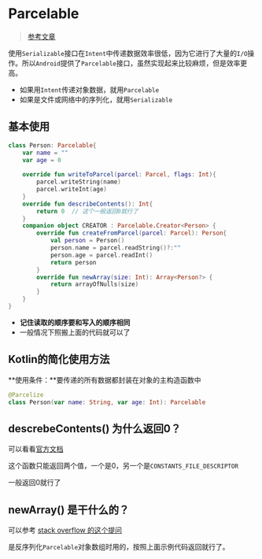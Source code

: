 # Parcelable

> [参考文章](https://www.jianshu.com/p/97503d7faaf3)

使用`Serializable`接口在`Intent`中传递数据效率很低，因为它进行了大量的`I/O`操作。所以`Android`提供了`Parcelable`接口，虽然实现起来比较麻烦，但是效率更高。

* 如果用`Intent`传递对象数据，就用`Parcelable`
* 如果是文件或网络中的序列化，就用`Serializable`

## 基本使用

```kotlin
class Person: Parcelable{
    var name = ""
    var age = 0
    
    override fun writeToParcel(parcel: Parcel, flags: Int){
        parcel.writeString(name)
        parcel.writeInt(age)
    }
    override fun describeContents(): Int{
        return 0  // 这个一般返回0就行了
    }
    companion object CREATOR : Parcelable.Creator<Person> {
        override fun createFromParcel(parcel: Parcel): Person{
            val person = Person()
            person.name = parcel.readString()?:""
            person.age = parcel.readInt()
            return person
        }
        override fun newArray(size: Int): Array<Person?> {
            return arrayOfNulls(size)
        }
    }
}
```

* **记住读取的顺序要和写入的顺序相同**
* 一般情况下照搬上面的代码就可以了

## Kotlin的简化使用方法

**使用条件：**要传递的所有数据都封装在对象的主构造函数中

```kotlin
@Parcelize
class Person(var name: String, var age: Int): Parcelable
```

## descrebeContents() 为什么返回0？

可以看看[官方文档](https://developer.android.com/reference/android/os/Parcelable#describeContents())

这个函数只能返回两个值，一个是0，另一个是`CONSTANTS_FILE_DESCRIPTOR`

一般返回0就行了

## newArray() 是干什么的？

可以参考 [stack overflow 的这个提问](https://stackoverflow.com/questions/22037801/parcelable-what-is-newarray-for)

是反序列化`Parcelable`对象数组时用的，按照上面示例代码返回就行了。